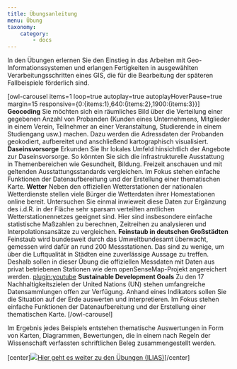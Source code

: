 ```yaml
---
title: Übungsanleitung
menu: Übung
taxonomy:
    category:
        - docs
---
```

In den Übungen erlernen Sie den Einstieg in das Arbeiten mit Geo-Informationssystemen und erlangen Fertigkeiten in ausgewählten Verarbeitungsschritten eines GIS, die für die Bearbeitung der späteren Fallbeispiele förderlich sind. 

[owl-carousel items=1 loop=true autoplay=true autoplayHoverPause=true margin=15 responsive={0:{items:1},640:{items:2},1900:{items:3}}]
**Geocoding** Sie möchten sich ein räumliches Bild über die Verteilung einer gegebenen Anzahl von Probanden (Kunden eines Unternehmens, Mitglieder in einem Verein, Teilnehmer an einer Veranstaltung, Studierende in einem Studiengang usw.) machen. Dazu werden die Adressdaten der Probanden geokodiert, aufbereitet und anschließend kartographisch visualisiert. 
**Daseinsvorsorge** Erkunden Sie Ihr lokales Umfeld hinsichtlich der Angebote zur Daseinsvorsorge. So könnten Sie sich die infrastrukturelle Ausstattung in Themenbereichen wie Gesundheit, Bildung. Freizeit anschauen und mit geltenden Ausstattungsstandards vergleichen. Im Fokus stehen einfache Funktionen der Datenaufbereitung und der Erstellung einer thematischen Karte.
**Wetter** Neben den offiziellen Wetterstationen der nationalen Wetterdienste stellen viele Bürger die Wetterdaten ihrer Homestationen online bereit. Untersuchen Sie einmal inwieweit diese Daten zur Ergänzung des i.d.R. in der Fläche sehr sparsam verteilten amtlichen Wetterstationennetzes geeignet sind. Hier sind insbesondere einfache statistische Maßzahlen zu berechnen, Zeitreihen zu analysieren und Interpolationsansätze zu vergleichen.
**Feinstaub in deutschen Großstädten** Feinstaub wird bundesweit durch das Umweltbundesamt überwacht, gemessen wird dafür an rund 200 Messstationen. Das sind zu wenige, um über die Luftqualität in Städten eine zuverlässige Aussage zu treffen. Deshalb sollen in dieser Übung die offiziellen Messdaten mit Daten aus privat betriebenen Stationen wie dem openSenseMap-Projekt angereichert werden. 
[plugin:youtube](https://youtu.be/I_RAPFc8DC0)<!-- english SDG exercise --> **Sustainable Development Goals** Zu den 17 Nachhaltigkeitszielen der United Nations (UN) stehen umfangreiche Datensammlungen offen zur Verfügung. Anhand eines Indikators sollen Sie die Situation auf der Erde auswerten und interpretieren. Im Fokus stehen einfache Funktionen der Datenaufbereitung und der Erstellung einer thematischen Karte.
[/owl-carousel]

Im Ergebnis jedes Beispiels entstehen thematische Auswertungen in Form von Karten, Diagrammen, Bewertungen, die in einem nach Regeln der Wissenschaft verfassten schriftlichen Beleg zusammengestellt werden.

[center]<a href="https://ilias.opengeoedu.de/ilias/goto.php?target=crs_242&client_id=opengeoedu" markdown="1" target="_blank">![](/images/exercise.png?resize=200)Hier geht es weiter zu den Übungen (ILIAS)</a>[/center]
